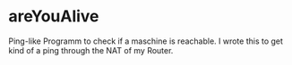 areYouAlive
===========

Ping-like Programm to check if a maschine is reachable. I wrote this to get kind of a ping through the NAT of my Router.
